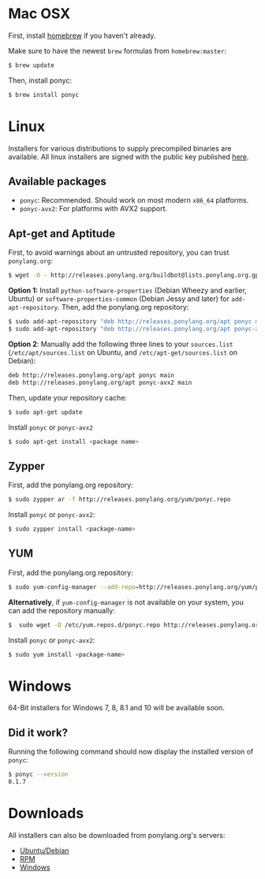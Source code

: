 # Mac OSX
First, install [homebrew](http://brew.sh/) if you haven't already.

Make sure to have the newest ```brew``` formulas from ```homebrew:master```:

```bash
$ brew update
```

Then, install ponyc:

```bash
$ brew install ponyc
```
# Linux

Installers for various distributions to supply precompiled binaries are available. All linux installers are signed with the public key published [here](http://releases.ponylang.org/buildbot@lists.ponylang.org.gpg.key).

## Available packages

* ```ponyc```: Recommended. Should work on most modern ```x86_64``` platforms.
* ```ponyc-avx2```: For platforms with AVX2 support.

## Apt-get and Aptitude

First, to avoid warnings about an untrusted repository, you can trust ```ponylang.org```:

```bash
$ wget -O - http://releases.ponylang.org/buildbot@lists.ponylang.org.gpg.key | sudo apt-key add -
```

**Option 1:** Install ```python-software-properties``` (Debian Wheezy and earlier, Ubuntu) or ```software-properties-common``` (Debian Jessy and later) for ```add-apt-repository```. Then, add the ponylang.org repository:

```bash
$ sudo add-apt-repository "deb http://releases.ponylang.org/apt ponyc main"
$ sudo add-apt-repository "deb http://releases.ponylang.org/apt ponyc-avx2 main"
```

**Option 2**: Manually add the following three lines to your ```sources.list``` (```/etc/apt/sources.list``` on Ubuntu, and ```/etc/apt-get/sources.list``` on Debian):

```bash
deb http://releases.ponylang.org/apt ponyc main
deb http://releases.ponylang.org/apt ponyc-avx2 main
```
Then, update your repository cache:

```bash
$ sudo apt-get update
```

Install ```ponyc``` or ```ponyc-avx2```

```bash
$ sudo apt-get install <package name>
```

## Zypper

First, add the ponylang.org repository:

```bash
$ sudo zypper ar -f http://releases.ponylang.org/yum/ponyc.repo
```

Install ```ponyc``` or ```ponyc-avx2```:

```bash
$ sudo zypper install <package-name>
```

## YUM

First, add the ponylang.org repository:

```bash
$ sudo yum-config-manager --add-repo=http://releases.ponylang.org/yum/ponyc.repo
```

**Alternatively**, if ```yum-config-manager``` is not available on your system, you can add the repository manually:

```bash
$  sudo wget -O /etc/yum.repos.d/ponyc.repo http://releases.ponylang.org/yum/ponyc.repo
```

Install ```ponyc``` or ```ponyc-avx2```:

```bash
$ sudo yum install <package-name>
```

# Windows

64-Bit installers for Windows 7, 8, 8.1 and 10 will be available soon.

## Did it work?

Running the following command should now display the installed version of ```ponyc```:

```bash
$ ponyc --version
0.1.7
```

# Downloads
All installers can also be downloaded from ponylang.org's servers:

* [Ubuntu/Debian](http://releases.ponylang.org/debian/)
* [RPM](http://releases.ponylang.org/yum/)
* [Windows](http://releases.ponylang.org/windows/)
